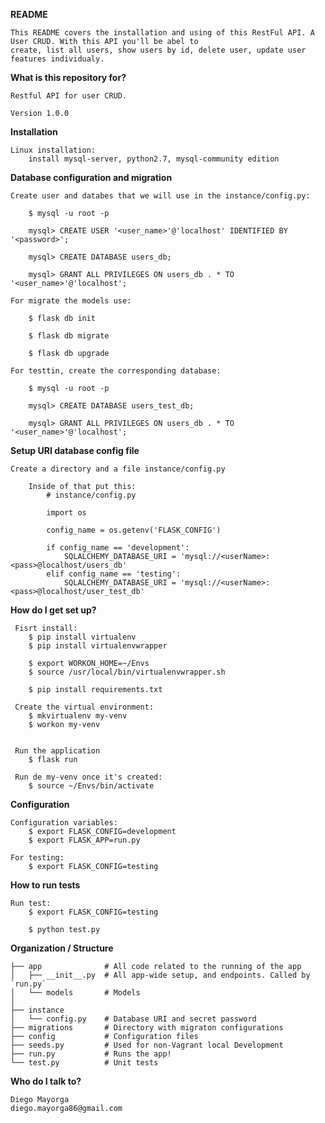 **README**

    This README covers the installation and using of this RestFul API. A User CRUD. With this API you'll be abel to 
    create, list all users, show users by id, delete user, update user features individualy.

**What is this repository for?**
    
    Restful API for user CRUD.
    
    Version 1.0.0

**Installation**

    Linux installation:
        install mysql-server, python2.7, mysql-community edition
        

**Database configuration and migration**
    
    Create user and databes that we will use in the instance/config.py:
    
        $ mysql -u root -p
        
        mysql> CREATE USER '<user_name>'@'localhost' IDENTIFIED BY '<password>';
        
        mysql> CREATE DATABASE users_db;
        
        mysql> GRANT ALL PRIVILEGES ON users_db . * TO '<user_name>'@'localhost';
        
    For migrate the models use:
        
        $ flask db init
        
        $ flask db migrate
        
        $ flask db upgrade
    
    For testtin, create the corresponding database:
    
        $ mysql -u root -p
        
        mysql> CREATE DATABASE users_test_db;
        
        mysql> GRANT ALL PRIVILEGES ON users_db . * TO '<user_name>'@'localhost';
    
**Setup URI database config file**

    Create a directory and a file instance/config.py
        
        Inside of that put this:
            # instance/config.py

            import os

            config_name = os.getenv('FLASK_CONFIG')

            if config_name == 'development':
                SQLALCHEMY_DATABASE_URI = 'mysql://<userName>:<pass>@localhost/users_db'
            elif config_name == 'testing':
                SQLALCHEMY_DATABASE_URI = 'mysql://<userName>:<pass>@localhost/user_test_db'
        
**How do I get set up?**
     
     Fisrt install:
        $ pip install virtualenv
        $ pip install virtualenvwrapper
        
        $ export WORKON_HOME=~/Envs
        $ source /usr/local/bin/virtualenvwrapper.sh
        
        $ pip install requirements.txt
     
     Create the virtual environment:
        $ mkvirtualenv my-venv
        $ workon my-venv

        
     Run the application
        $ flask run

     Run de my-venv once it's created:
        $ source ~/Envs/bin/activate
        
**Configuration**

    Configuration variables:
        $ export FLASK_CONFIG=development
        $ export FLASK_APP=run.py
        
    For testing:
        $ export FLASK_CONFIG=testing

**How to run tests**
    
    Run test:
        $ export FLASK_CONFIG=testing
        
        $ python test.py

**Organization / Structure**

    ├── app              # All code related to the running of the app
    │   ├── __init__.py  # All app-wide setup, and endpoints. Called by `run.py`
    │   └── models       # Models
    │
    ├── instance
    │   └── config.py    # Database URI and secret password
    ├── migrations       # Directory with migraton configurations
    ├── config           # Configuration files
    ├── seeds.py         # Used for non-Vagrant local Development
    ├── run.py           # Runs the app!
    └── test.py          # Unit tests

**Who do I talk to?**

    Diego Mayorga
    diego.mayorga86@gmail.com
